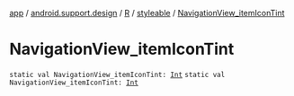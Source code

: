 [app](../../../index.md) / [android.support.design](../../index.md) / [R](../index.md) / [styleable](index.md) / [NavigationView_itemIconTint](.)

# NavigationView_itemIconTint

`static val NavigationView_itemIconTint: `[`Int`](https://kotlinlang.org/api/latest/jvm/stdlib/kotlin/-int/index.html)
`static val NavigationView_itemIconTint: `[`Int`](https://kotlinlang.org/api/latest/jvm/stdlib/kotlin/-int/index.html)
